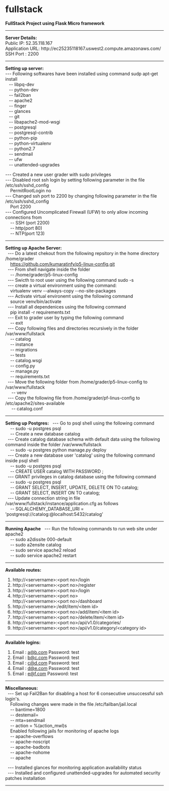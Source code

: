 # fullstack

<b>FullStack Project using Flask Micro framework</b>  
  
-------------------------------------------------------------------------------------------------------  
<b>Server Details:</b>  
Public IP: 52.35.118.167  
Application URL: http://ec2­52­35­118­167.us­west­2.compute.amazonaws.com/   
SSH Port : 2200  
  
-------------------------------------------------------------------------------------------------------  
<b>Setting up server:</b>  
   ---  Following softwares have been installed using command sudp apt-get install <package name>   
   &nbsp;&nbsp; -- libpq-dev    
   &nbsp;&nbsp;	-- python-dev  
   &nbsp;&nbsp;	-- fail2ban  
   &nbsp;&nbsp;	-- apache2  
   &nbsp;&nbsp;	-- finger  
   &nbsp;&nbsp;	-- glances  
   &nbsp;&nbsp;	-- git  
   &nbsp;&nbsp;	-- libapache2-mod-wsgi    
   &nbsp;&nbsp;	-- postgresql  
   &nbsp;&nbsp;	-- postgresql-contrib  
   &nbsp;&nbsp;	-- python-pip  
   &nbsp;&nbsp;	-- python-virtualenv  
   &nbsp;&nbsp;	-- python2.7  
   &nbsp;&nbsp;	-- sendmail  
   &nbsp;&nbsp;	-- ufw  
   &nbsp;&nbsp;	-- unattended-upgrades  
    
  --- Created a new user grader with sudo privileges  
  --- Disabled root ssh login by setting following parameter in the file /etc/ssh/sshd_config  
          &nbsp;&nbsp;&nbsp;&nbsp;PermitRootLogin no  
  --- Changed ssh port to 2200 by changing following parameter in the file /etc/ssh/sshd_config  
          &nbsp;&nbsp;&nbsp;&nbsp;Port 2200  
  --- Configured Uncomplicated Firewall (UFW) to only allow incoming connections from  
         &nbsp;&nbsp;&nbsp;&nbsp;-- SSH (port 2200)    
	 &nbsp;&nbsp;&nbsp;&nbsp;-- http(port 80)  
	 &nbsp;&nbsp;&nbsp;&nbsp;-- NTP(port 123)  
  
-----------------------------------------------------------------------------------------------------------  
<b>Setting up Apache Server:</b>  
   &nbsp;&nbsp;--- Do a latest chekout from the following repsitory in the home directory /home/grader   
           &nbsp;&nbsp;&nbsp;&nbsp;https://github.com/kumaratinfy/p5-linux-config.git  
   &nbsp;&nbsp;--- From shell navigate inside the folder  
       &nbsp;&nbsp;&nbsp;&nbsp;-- /home/grader/p5-linux-config  
   &nbsp;&nbsp;--- Swicth to root user using the following command sudo -s  
   &nbsp;&nbsp;--- create a virtual environment using the command:  
           &nbsp;&nbsp;&nbsp;&nbsp;virtualenv venv --always-copy --no-site-packages  
   &nbsp;&nbsp;--- Activate virtual environemt using the following command  
           &nbsp;&nbsp;&nbsp;&nbsp;source venv/bin/activate  
   &nbsp;&nbsp;--- Install all dependenices using the following command  
           &nbsp;&nbsp;&nbsp;&nbsp;pip install -r requirements.txt  
   &nbsp;&nbsp;--- Exit to grader user by typing the following command  
       &nbsp;&nbsp;&nbsp;&nbsp;-- exit  
   &nbsp;&nbsp;--- Copy following files and directories recursively in the folder /var/www/fullstack  
       &nbsp;&nbsp;&nbsp;&nbsp;-- catalog  
       &nbsp;&nbsp;&nbsp;&nbsp;-- instance  
       &nbsp;&nbsp;&nbsp;&nbsp;-- migrations  
       &nbsp;&nbsp;&nbsp;&nbsp;-- tests  
       &nbsp;&nbsp;&nbsp;&nbsp;-- catalog.wsgi  
       &nbsp;&nbsp;&nbsp;&nbsp;-- config.py  
       &nbsp;&nbsp;&nbsp;&nbsp;-- manage.py  
       &nbsp;&nbsp;&nbsp;&nbsp;-- requirements.txt  
   &nbsp;&nbsp;--- Move the following folder from /home/grader/p5-linux-config to /var/www/fullstack  
       &nbsp;&nbsp;&nbsp;&nbsp; -- venv  
   &nbsp;&nbsp;--- Copy the following file from /home/grader/pf-linus-config to /etc/apache2/sites-available  
       &nbsp;&nbsp;&nbsp;&nbsp; -- catalog.conf
  
---------------------------------------------------------------------------------------------------------------  
<b>Setting up Postgres:</b>
  &nbsp;&nbsp;--- Go to psql shell using the following command  
      &nbsp;&nbsp;&nbsp;&nbsp;-- sudo -u postgres psql  
      &nbsp;&nbsp;&nbsp;&nbsp;-- Create a new database catalog  
  &nbsp;&nbsp;--- Create catalog database schema with default data using the following command inside the folder /var/www/fullstack  
      &nbsp;&nbsp;&nbsp;&nbsp;-- sudo -u postgres python manage.py deploy  
  &nbsp;&nbsp;--- Create a new database user 'catalog' using the following command inside psql shell    
      &nbsp;&nbsp;&nbsp;&nbsp;-- sudo -u postgres psql  
      &nbsp;&nbsp;&nbsp;&nbsp;-- CREATE USER catalog WITH PASSWORD <password>;   
  &nbsp;&nbsp;--- GRANT privileges in catalog database using the  following command  
      &nbsp;&nbsp;&nbsp;&nbsp;-- sudo -u postgres psql  
      &nbsp;&nbsp;&nbsp;&nbsp;-- GRANT SELECT, INSERT, UPDATE, DELETE  ON <tablename> TO catalog;  
      &nbsp;&nbsp;&nbsp;&nbsp;-- GRANT SELECT, INSERT  ON <indexes> TO catalog;  
   &nbsp;&nbsp;--- Update connection string in file /var/www/fullstack/instance/application.cfg as follows   
      &nbsp;&nbsp;&nbsp;&nbsp;-- SQLALCHEMY_DATABASE_URI = 'postgresql://catalog:<password>@localhost:5432/catalog'   
      
---------------------------------------------------------------------------------------------------------------  
<b>Running Apache</b>
  &nbsp;&nbsp;---  Run the following commands to run web site under apache2  
      &nbsp;&nbsp;&nbsp;&nbsp;-- sudo a2dissite 000-default  
      &nbsp;&nbsp;&nbsp;&nbsp;-- sudo a2ensite catalog  
      &nbsp;&nbsp;&nbsp;&nbsp;-- sudo service apache2 reload  
      &nbsp;&nbsp;&nbsp;&nbsp;-- sudo service apache2 restart  
  
---------------------------------------------------------------------------------------------------------------  
<b>Available routes:</b>  
1) http://\<servername\>:\<port no\>/login  
2) http://\<servername\>:\<port no\>/register  
3) http://\<servername\>:\<port no\>/login  
4) http://\<servername\>:\<port no\>  
   http://\<servername\>:\<port no\>/dashboard  
5) http://\<servername\>:<port no>/edit/item/\<item id\>  
6) http://\<servername\>:\<port no\>/add/item/\<item id\>  
7) http://\<servername\>:\<port no\>/delete/item/\<item id\>  
8) http://\<servername\>:\<port no\>/api/v1.0/categories/  
9) http://\<servername\>:\<port no\>/api/v1.0/category/\<category id\>  
  
---------------------------------------------------------------------------------------------------------------    
<b>Available logins:</b>    
1) Email : a@b.com Password: test  
2) Email : b@c.com Password: test  
3) Email : c@d.com Password: test  
4) Email : d@e.com Password: test  
5) Email : e@f.com Password: test  
  
-----------------------------------------------------------------------------------------------------------------    
<b> Miscellaneous:</b>  
 &nbsp;&nbsp;--- Set up Fail2Ban for disabling a host for 6 consecutive unsuccessful ssh login's.   
     &nbsp;&nbsp;&nbsp;&nbsp;Following changes were made in the file /etc/failban/jail.local  
     &nbsp;&nbsp;&nbsp;&nbsp;-- bantime=1800  
     &nbsp;&nbsp;&nbsp;&nbsp;-- destemail=<My email address>  
     &nbsp;&nbsp;&nbsp;&nbsp;-- mta=sendmail  
     &nbsp;&nbsp;&nbsp;&nbsp;-- action = %(action_mwl)s  
     &nbsp;&nbsp;&nbsp;&nbsp;Enabled following jails for monitoring of apache logs  
     &nbsp;&nbsp;&nbsp;&nbsp;-- apache-overflows  
     &nbsp;&nbsp;&nbsp;&nbsp;-- apache-noscript  
     &nbsp;&nbsp;&nbsp;&nbsp;-- apache-badbots  
     &nbsp;&nbsp;&nbsp;&nbsp;-- apache-nohome  
     &nbsp;&nbsp;&nbsp;&nbsp;-- apache  
  
 &nbsp;&nbsp;--- Installed glances for monitoring application availability status  
 &nbsp;&nbsp;--- Installed and configured unattended-upgrades for automated security patches installation  
  
-----------------------------------------------------------------------------------------------------------------    

